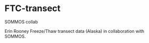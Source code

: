 # FTC-transect
SOMMOS collab

Erin Rooney Freeze/Thaw transect data (Alaska) in collaboration with SOMMOS.
